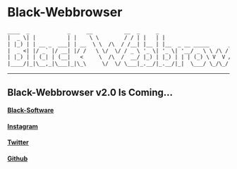 # Black-Webbrowser

``` txt
____  _            _     __          __  _     _                                     
|  _ \| |          | |    \ \        / / | |   | |                                     
| |_) | | __ _  ___| | __  \ \  /\  / /__| |__ | |__  _ __ _____      _____  ___ _ __ 
|  _ <| |/ _` |/ __| |/ /   \ \/  \/ / _ \ '_ \| '_ \| '__/ _ \ \ /\ / / __|/ _ \ '__|
| |_) | | (_| | (__|   <     \  /\  /  __/ |_) | |_) | | | (_) \ V  V /\__ \  __/ |   
|____/|_|\__,_|\___|_|\_\     \/  \/ \___|_.__/|_.__/|_|  \___/ \_/\_/ |___/\___|_|                                           
```
<hr>

## Black-Webbrowser v2.0 Is Coming...

#### [Black-Software](https://black-software.ir)

#### [Instagram](https://instagram.com/black_software_company)

#### [Twitter](https://twitter.com/Sinameysami)

#### [Github](https://github.com/mrprogrammer2938/Black-Webbrowser)
<br>


